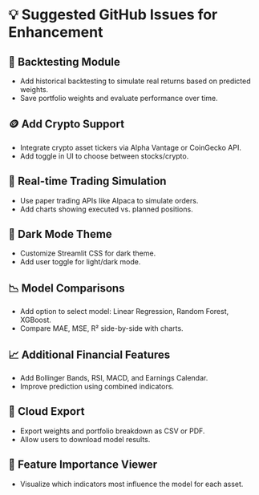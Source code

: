 # 💡 Suggested GitHub Issues for Enhancement

## 🔁 Backtesting Module
- Add historical backtesting to simulate real returns based on predicted weights.
- Save portfolio weights and evaluate performance over time.

## 🪙 Add Crypto Support
- Integrate crypto asset tickers via Alpha Vantage or CoinGecko API.
- Add toggle in UI to choose between stocks/crypto.

## 🎯 Real-time Trading Simulation
- Use paper trading APIs like Alpaca to simulate orders.
- Add charts showing executed vs. planned positions.

## 🎨 Dark Mode Theme
- Customize Streamlit CSS for dark theme.
- Add user toggle for light/dark mode.

## 📉 Model Comparisons
- Add option to select model: Linear Regression, Random Forest, XGBoost.
- Compare MAE, MSE, R² side-by-side with charts.

## 📈 Additional Financial Features
- Add Bollinger Bands, RSI, MACD, and Earnings Calendar.
- Improve prediction using combined indicators.

## 📂 Cloud Export
- Export weights and portfolio breakdown as CSV or PDF.
- Allow users to download model results.

## 🧠 Feature Importance Viewer
- Visualize which indicators most influence the model for each asset.
